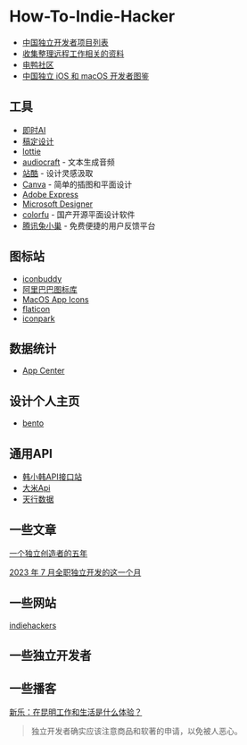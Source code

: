 # How-To-Indie-Hacker

* [中国独立开发者项目列表](https://github.com/1c7/chinese-independent-developer)
* [收集整理远程工作相关的资料](https://github.com/greatghoul/remote-working)
* [电鸭社区](https://eleduck.com/)
* [中国独立 iOS 和 macOS 开发者图鉴](https://josephchang10.github.io/chinese-indie-hackers/)

## 工具

* [即时AI](https://js.design/ai-muses/gallery)
* [稿定设计](https://www.gaoding.com/)
* [lottie](https://lottiefiles.com/)
* [audiocraft](https://github.com/facebookresearch/audiocraft) - 文本生成音频
* [站酷](https://www.zcool.com.cn/) - 设计灵感汲取
* [Canva](https://www.canva.cn/en/) - 简单的插图和平面设计
* [Adobe Express](https://www.adobe.com/cn/express/)
* [Microsoft Designer](https://designer.microsoft.com/)
* [colorfu](https://github.com/pearmini/colorfu) - 国产开源平面设计软件
* [腾讯兔小巢](https://txc.qq.com/) - 免费便捷的用户反馈平台

## 图标站

* [iconbuddy](https://iconbuddy.app/)
* [阿里巴巴图标库](https://www.iconfont.cn/)
* [MacOS App Icons](https://macosicons.com/#/)
* [flaticon](https://www.flaticon.com/)
* [iconpark](https://iconpark.oceanengine.com/home)

## 数据统计

* [App Center](https://install.appcenter.ms/)

## 设计个人主页

* [bento](https://bento.me)

## 通用API

* [韩小韩API接口站](https://api.vvhan.com/)
* [大米Api](https://api.qqsuu.cn/)
* [天行数据](https://www.tianapi.com/)

## 一些文章

[一个独立创造者的五年](https://mp.weixin.qq.com/s/x6PLSIMn_1qcKnXWPT-J-Q)

[2023 年 7 月全职独立开发的这一个月](https://mp.weixin.qq.com/s/E2A2of2K-RQfpPmS8Nbl-w)

## 一些网站

[indiehackers](https://www.indiehackers.com/)

## 一些独立开发者

## 一些播客

[新乐：在昆明工作和生活是什么体验？](https://www.xiaoyuzhoufm.com/episode/64bdd23e5680f4d4a889ba38)

> 独立开发者确实应该注意商品和软著的申请，以免被人恶心。

